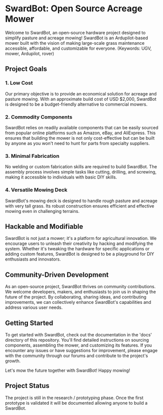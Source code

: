 # SwardBot: Open Source Acreage Mower

Welcome to SwardBot, an open-source hardware project designed to simplify pasture and acreage mowing! SwardBot is an Ardupilot-based mower built with the vision of making large-scale grass maintenance accessible, affordable, and customizable for everyone. (Keywords: UGV, mower, Ardupilot, rover)

## Project Goals

### 1. Low Cost
Our primary objective is to provide an economical solution for acreage and pasture mowing. With an approximate build cost of USD $2,000, SwardBot is designed to be a budget-friendly alternative to commercial mowers.

### 2. Commodity Components
SwardBot relies on readily available components that can be easily sourced from popular online platforms such as Amazon, eBay, and AliExpress. This ensures that building the mower is not only cost-effective but can be built by anyone as you won't need to hunt for parts from specialty suppliers.

### 3. Minimal Fabrication
No welding or custom fabrication skills are required to build SwardBot. The assembly process involves simple tasks like cutting, drilling, and screwing, making it accessible to individuals with basic DIY skills.

### 4. Versatile Mowing Deck
SwardBot's mowing deck is designed to handle rough pasture and acreage with very tall grass. Its robust construction ensures efficient and effective mowing even in challenging terrains.

## Hackable and Modifiable

SwardBot is not just a mower; it's a platform for agricultural innovation. We encourage users to unleash their creativity by hacking and modifying the system. Whether it's tweaking the hardware for specific applications or adding custom features, SwardBot is designed to be a playground for DIY enthusiasts and innovators.

## Community-Driven Development

As an open-source project, SwardBot thrives on community contributions. We welcome developers, makers, and enthusiasts to join us in shaping the future of the project. By collaborating, sharing ideas, and contributing improvements, we can collectively enhance SwardBot's capabilities and address various user needs.

## Getting Started

To get started with SwardBot, check out the documentation in the 'docs' directory of this repository. You'll find detailed instructions on sourcing components, assembling the mower, and customizing its features. If you encounter any issues or have suggestions for improvement, please engage with the community through our forums and contribute to the project's growth.

Let's mow the future together with SwardBot! Happy mowing!

## Project Status

The project is still in the research / prototyping phase. Once the first prototype is validated it will be documented allowing anyone to build a SwardBot.
